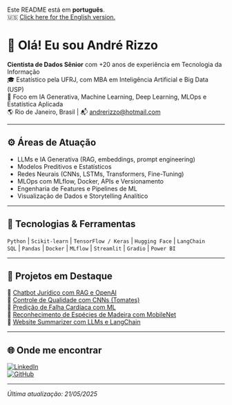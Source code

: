 <br>Este README está em **português**.  
🇺🇸 [Click here for the English version.](README_EN.md)

# 👋 Olá! Eu sou André Rizzo

**Cientista de Dados Sênior** com +20 anos de experiência em Tecnologia da Informação  
🎓 Estatístico pela UFRJ, com MBA em Inteligência Artificial e Big Data (USP)  
🎯 Foco em IA Generativa, Machine Learning, Deep Learning, MLOps e Estatística Aplicada  
🌎 Rio de Janeiro, Brasil | 📬 andrerizzo@hotmail.com

---

## ⚙️ Áreas de Atuação

- LLMs e IA Generativa (RAG, embeddings, prompt engineering)
- Modelos Preditivos e Estatísticos
- Redes Neurais (CNNs, LSTMs, Transformers, Fine-Tuning)
- MLOps com MLflow, Docker, APIs e Versionamento
- Engenharia de Features e Pipelines de ML
- Visualização de Dados e Storytelling Analítico

---

## 🧰 Tecnologias & Ferramentas

`Python` | `Scikit-learn` | `TensorFlow / Keras` | `Hugging Face` | `LangChain`  
`SQL` | `Pandas` | `Docker` | `MLflow` | `Streamlit` | `Gradio` | `Power BI`

---

## 🚀 Projetos em Destaque

🔹 [Chatbot Jurídico com RAG e OpenAI](https://github.com/andrerizzo/lgpd-rag-chatbot)  
🔹 [Controle de Qualidade com CNNs (Tomates)](https://github.com/andrerizzo/CNN_para_Controle_de_Qualidade)  
🔹 [Predição de Falha Cardíaca com ML](https://github.com/andrerizzo/Heart_Failure_Prediction_ML)  
🔹 [Reconhecimento de Espécies de Madeira com MobileNet](https://github.com/andrerizzo/Wood_Species_Classification)  
🔹 [Website Summarizer com LLMs e LangChain](https://github.com/andrerizzo/website_summarizer)  

---

## 🌐 Onde me encontrar

[![LinkedIn](https://img.shields.io/badge/LinkedIn-Perfil-0077B5?logo=linkedin&logoColor=white)](https://www.linkedin.com/in/andrerizzo1)  
[![GitHub](https://img.shields.io/badge/GitHub-Portfólio-181717?logo=github&logoColor=white)](https://github.com/andrerizzo)

---

*Última atualização: 21/05/2025*
